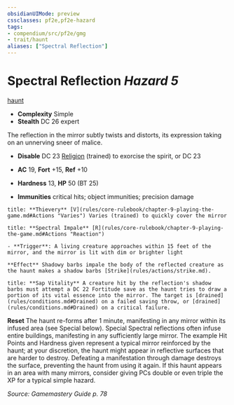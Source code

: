 ```yaml
---
obsidianUIMode: preview
cssclasses: pf2e,pf2e-hazard
tags:
- compendium/src/pf2e/gmg
- trait/haunt
aliases: ["Spectral Reflection"]
---
```

# Spectral Reflection *Hazard 5*  
[haunt](rules/traits/haunt.md "Haunt Hazard Trait")  

- **Complexity** Simple
- **Stealth** DC 26 expert  

The reflection in the mirror subtly twists and distorts, its expression taking on an unnerving sneer of malice.

- **Disable** DC 23 [Religion](compendium/skills.md#Religion) (trained) to exorcise the spirit, or DC 23  

- **AC** 19, **Fort** +15, **Ref** +10
- **Hardness** 13, **HP** 50 (BT 25)
- **Immunities** critical hits; object immunities; precision damage

```ad-embed-ability
title: **Thievery** [V](rules/core-rulebook/chapter-9-playing-the-game.md#Actions "Varies") Varies (trained) to quickly cover the mirror
```
```ad-embed-ability
title: **Spectral Impale** [R](rules/core-rulebook/chapter-9-playing-the-game.md#Actions "Reaction")

- **Trigger**: A living creature approaches within 15 feet of the mirror, and the mirror is lit with dim or brighter light

**Effect** Shadowy barbs impale the body of the reflected creature as the haunt makes a shadow barbs [Strike](rules/actions/strike.md).
```
```ad-embed-ability
title: **Sap Vitality** A creature hit by the reflection's shadow barbs must attempt a DC 22 Fortitude save as the haunt tries to draw a portion of its vital essence into the mirror. The target is [drained](rules/conditions.md#Drained) on a failed saving throw, or [drained](rules/conditions.md#Drained) on a critical failure.
```

**Reset** The haunt re-forms after 1 minute, manifesting in any mirror within its infused area (see Special below). Special Spectral reflections often infuse entire buildings, manifesting in any sufficiently large mirror. The example Hit Points and Hardness given represent a typical mirror reinforced by the haunt; at your discretion, the haunt might appear in reflective surfaces that are harder to destroy.
Defeating a manifestation through damage destroys the surface, preventing the haunt from using it again. If this haunt appears in an area with many mirrors, consider giving PCs double or even triple the XP for a typical simple hazard.  

*Source: Gamemastery Guide p. 78*